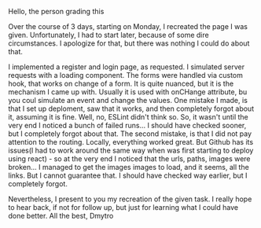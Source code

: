 Hello, the person grading this

Over the course of 3 days, starting on Monday, I recreated the page I was given. Unfortunately, I had to start later, because of some dire circumstances. I apologize for that, but there was nothing I could do about that.

I implemented a register and login page, as requested. I simulated server requests with a loading component.
The forms were handled via custom hook, that works on change of a form. It is quite nuanced, but it is the mechanism I came up with. Usually it is used with onCHange attribute, bu you coul simulate an event and change the values.
One mistake I made, is that I set up deploment, saw that it works, and then completely forgot about it, assuming it is fine. Well, no, ESLint didn't think so. So, it wasn't until the very end I noticed a bunch of failed runs... I should have checked sooner, but I completely forgot about that.
The second mistake, is that I did not pay attention to the routing. Locally, everything worked great. But Github has its issues(I had to work around the same way when was first starting to deploy using react) - so at the very end I noticed that the urls, paths, images were broken... 
I managed to get the images images to load, and it seems, all the links. But I cannot guarantee that. I should have checked way earlier, but I completely forgot.

Nevertheless, I present to you my recreation of the given task. I really hope to hear back, if not for follow up, but just for learning what I could have done better.
All the best,
Dmytro
